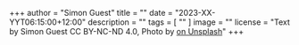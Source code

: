 +++
author = "Simon Guest"
title = ""
date = "2023-XX-YYT06:15:00+12:00"
description = ""
tags = [ "" ]
image = ""
license = "Text by Simon Guest CC BY-NC-ND 4.0, Photo by [ on Unsplash]()"
+++

